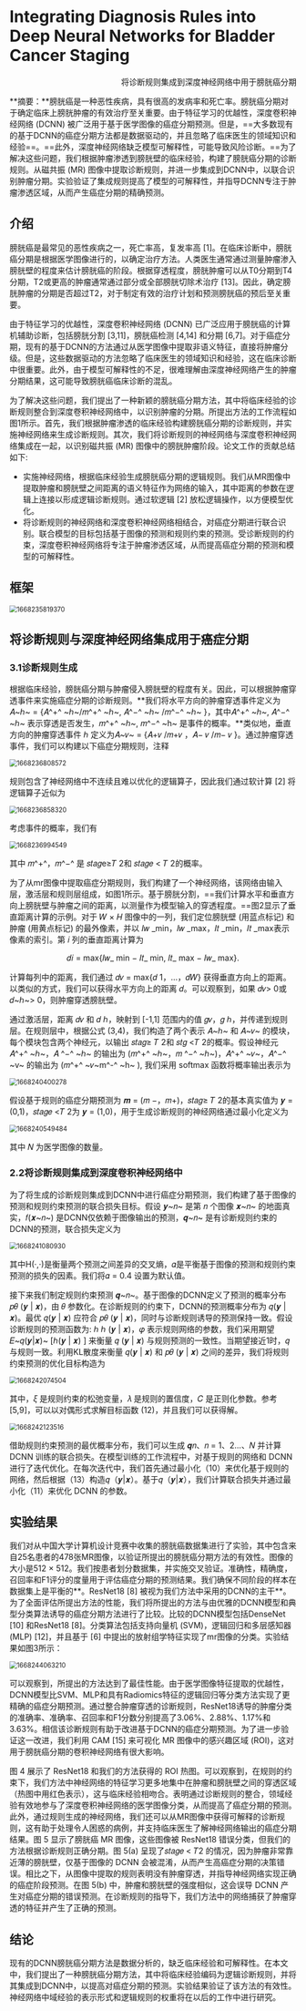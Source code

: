 # Integrating Diagnosis Rules into Deep Neural Networks for Bladder Cancer Staging 

<p align="right">将诊断规则集成到深度神经网络中用于膀胱癌分期</p>
**摘要：**膀胱癌是一种恶性疾病，具有很高的发病率和死亡率。膀胱癌分期对于确定临床上膀胱肿瘤的有效治疗至关重要。由于特征学习的优越性，深度卷积神经网络 (DCNN) 被广泛用于基于医学图像的癌症分期预测。但是，==大多数现有的基于DCNN的癌症分期方法都是数据驱动的，并且忽略了临床医生的领域知识和经验==。==此外，深度神经网络缺乏模型可解释性，可能导致风险诊断。==为了解决这些问题，我们根据肿瘤渗透到膀胱壁的临床经验，构建了膀胱癌分期的诊断规则。从磁共振 (MR) 图像中提取诊断规则，并进一步集成到DCNN中，以联合识别肿瘤分期。实验验证了集成规则提高了模型的可解释性，并指导DCNN专注于肿瘤渗透区域，从而产生癌症分期的精确预测。

## 介绍

膀胱癌是最常见的恶性疾病之一，死亡率高，复发率高 [1]。在临床诊断中，膀胱癌分期是根据医学图像进行的，以确定治疗方法。人类医生通常通过测量肿瘤渗入膀胱壁的程度来估计膀胱癌的阶段。根据穿透程度，膀胱肿瘤可以从T0分期到T4分期，T2或更高的肿瘤通常通过部分或全部膀胱切除术治疗 [13]。因此，确定膀胱肿瘤的分期是否超过T2，对于制定有效的治疗计划和预测膀胱癌的预后至关重要。

由于特征学习的优越性，深度卷积神经网络 (DCNN) 已广泛应用于膀胱癌的计算机辅助诊断，包括膀胱分割 [3,11]，膀胱癌检测 [4,14] 和分期 [6,7]。对于癌症分期，现有的基于DCNN的方法通过从医学图像中提取非语义特征，直接将肿瘤分级。但是，这些数据驱动的方法忽略了临床医生的领域知识和经验，这在临床诊断中很重要。此外，由于模型可解释性的不足，很难理解由深度神经网络产生的肿瘤分期结果，这可能导致膀胱癌临床诊断的混乱。

为了解决这些问题，我们提出了一种新颖的膀胱癌分期方法，其中将临床经验的诊断规则整合到深度卷积神经网络中，以识别肿瘤的分期。所提出方法的工作流程如图1所示。首先，我们根据肿瘤渗透的临床经验构建膀胱癌分期的诊断规则，并实施神经网络来生成诊断规则。其次，我们将诊断规则的神经网络与深度卷积神经网络集成在一起，以识别磁共振 (MR) 图像中的膀胱肿瘤阶段。论文工作的贡献总结如下:

* 实施神经网络，根据临床经验生成膀胱癌分期的逻辑规则。我们从MR图像中提取肿瘤和膀胱壁之间距离的语义特征作为网络的输入，其中距离的参数在逻辑上连接以形成逻辑诊断规则。通过软逻辑 [2] 放松逻辑操作，以方便模型优化。
* 将诊断规则的神经网络和深度卷积神经网络相结合，对癌症分期进行联合识别。联合模型的目标包括基于图像的预测和规则约束的预测。受诊断规则的约束，深度卷积神经网络将专注于肿瘤渗透区域，从而提高癌症分期的预测和模型的可解释性。

## 框架

<img src="C:\Users\lenovo\AppData\Roaming\Typora\typora-user-images\1668235819370.png" alt="1668235819370" style="zoom:80%;" />

## 将诊断规则与深度神经网络集成用于癌症分期

### 3.1诊断规则生成

根据临床经验，膀胱癌分期与肿瘤侵入膀胱壁的程度有关。因此，可以根据肿瘤穿透事件来实施癌症分期的诊断规则。**我们将水平方向的肿瘤穿透事件定义为𝐴~ℎ~ = {𝐴^+^ ~ℎ~/𝑚^+^ ~ℎ~, 𝐴^−^ ~ℎ~ /𝑚^−^ ~ℎ~ }，其中𝐴^+^ ~ℎ~, 𝐴^−^ ~ℎ~ 表示穿透是否发生，𝑚^+^ ~ℎ~, 𝑚^−^ ~h~ 是事件的概率。**类似地，垂直方向的肿瘤穿透事件 ℎ 定义为𝐴~𝑣~ = {𝐴+𝑣 /𝑚+𝑣 ，𝐴− 𝑣 /𝑚− 𝑣 }。通过肿瘤穿透事件，我们可以构建以下癌症分期规则，注释

<img src="C:\Users\lenovo\AppData\Roaming\Typora\typora-user-images\1668236808572.png" alt="1668236808572" style="zoom:80%;" />

规则包含了神经网络中不连续且难以优化的逻辑算子，因此我们通过软计算 [2] 将逻辑算子近似为

<img src="C:\Users\lenovo\AppData\Roaming\Typora\typora-user-images\1668236858320.png" alt="1668236858320" style="zoom:80%;" />

考虑事件的概率，我们有

<img src="C:\Users\lenovo\AppData\Roaming\Typora\typora-user-images\1668236994549.png" alt="1668236994549" style="zoom:80%;" />

其中 𝑚^+^，𝑚^−^ 是 𝑠𝑡𝑎𝑔e≥𝑇 2和 𝑠𝑡𝑎𝑔𝑒 &lt; 𝑇 2的概率。

为了从mr图像中提取癌症分期规则，我们构建了一个神经网络，该网络由输入层，激活层和规则层组成，如图1所示。基于膀胱分割，==我们计算水平和垂直方向上膀胱壁与肿瘤之间的距离，以测量作为模型输入的穿透程度。==图2显示了垂直距离计算的示例。对于 𝑊 × 𝐻 图像中的一列，我们定位膀胱壁 (用蓝点标记) 和肿瘤 (用黄点标记) 的最外像素，并以 𝐼𝑤 _min，𝐼𝑤 _max，𝐼𝑡 _min，𝐼𝑡 _max表示像素的索引。第 𝑖 列的垂直距离计算为

<p align='center'>𝑑𝑖 = max{𝐼𝑤_ min − 𝐼𝑡_ min, 𝐼𝑡_ max − 𝐼𝑤_ max}.</p>
计算每列中的距离，我们通过 𝑑𝑣 = max{𝑑 1，...，𝑑𝑊} 获得垂直方向上的距离。以类似的方式，我们可以获得水平方向上的距离 𝑑。可以观察到，如果 𝑑𝑣&gt; 0或 𝑑~ℎ~> 0，则肿瘤穿透膀胱壁。

通过激活层，距离 𝑑𝑣 和 𝑑 ℎ，映射到 [-1,1] 范围内的值 𝑔𝑣，𝑔 ℎ，并传递到规则层。在规则层中，根据公式 (3,4)，我们构造了两个表示 𝐴~ℎ~ 和 𝐴~𝑣~ 的模块，每个模块包含两个神经元，以输出 𝑠𝑡𝑎𝑔≥ 𝑇 2和 𝑠𝑡𝑔 &lt;𝑇 2的概率。假设神经元 𝐴^+^ ~ℎ~，𝐴 ^−^ ~ℎ~ 的输出为 (𝑚^+^ ~ℎ~，𝑚 ^−^ ~ℎ~)，𝐴^+^ ~𝑣~，𝐴^−^ ~v~ 的输出为 (𝑚^+^ ~𝑣~m^-^ ~h~ ), 我们采用 softmax 函数将概率输出表示为 

<img src="C:\Users\lenovo\AppData\Roaming\Typora\typora-user-images\1668240400278.png" alt="1668240400278" style="zoom:80%;" />

假设基于规则的癌症分期预测为 𝒎 = (𝑚 −，𝑚+)，𝑠𝑡𝑎𝑔≥ 𝑇 2的基本真实值为 𝒚 = (0,1)，𝑠𝑡𝑎𝑔𝑒 &lt;𝑇 2为 𝒚 = (1,0)，用于生成诊断规则的神经网络通过最小化定义为

<img src="C:\Users\lenovo\AppData\Roaming\Typora\typora-user-images\1668240549484.png" alt="1668240549484" style="zoom:80%;" />

其中 𝑁 为医学图像的数量。

### 2.2将诊断规则集成到深度卷积神经网络中

为了将生成的诊断规则集成到DCNN中进行癌症分期预测，我们构建了基于图像的预测和规则约束预测的联合损失目标。假设 𝒚~𝑛~ 是第 𝑛 个图像 𝒙~𝑛~ 的地面真实，𝑓(𝒙~𝑛~) 是DCNN仅依赖于图像输出的预测，𝒒~𝑛~ 是有诊断规则约束的DCNN的预测，联合损失定义为

<img src="C:\Users\lenovo\AppData\Roaming\Typora\typora-user-images\1668241080930.png" alt="1668241080930" style="zoom:80%;" />

 其中H(·,·)是衡量两个预测之间差异的交叉熵，𝛼是平衡基于图像的预测和规则约束预测的损失的因素。我们将𝛼 = 0.4 设置为默认值。 

接下来我们制定规则约束预测 𝒒~𝑛~。基于图像的DCNN定义了预测的概率分布 𝑝𝜃 (𝒚 | 𝒙)，由 𝜃 参数化。在诊断规则的约束下，DCNN的预测概率分布为 𝑞(𝒚 | 𝒙)。最优 𝑞(𝒚 | 𝒙) 应符合 𝑝𝜃 (𝒚 | 𝒙)，同时与诊断规则诱导的预测保持一致。假设诊断规则的预测函数为: ℎ ℎ (𝒚 | 𝒙)，𝜑 表示规则网络的参数，我们采用期望 𝐸~𝑞(𝒚|𝒙)~ [ℎ(𝒚 | 𝒙) ] 来衡量 𝑞 (𝒚 | 𝒙) 与规则预测的一致性。当期望接近1时，𝑞 与规则一致。利用KL散度来衡量 𝑞(𝒚 | 𝒙) 和 𝑝𝜃 (𝒚 | 𝒙) 之间的差异，我们将规则约束预测的优化目标构造为



<img src="C:\Users\lenovo\AppData\Roaming\Typora\typora-user-images\1668242074504.png" alt="1668242074504" style="zoom:80%;" />

其中，𝜉 是规则约束的松弛变量，𝜆 是规则的置信度，𝐶 是正则化参数。参考 [5,9]，可以以对偶形式求解目标函数 (12)，并且我们可以获得解。

<img src="C:\Users\lenovo\AppData\Roaming\Typora\typora-user-images\1668242123516.png" alt="1668242123516" style="zoom:80%;" />

借助规则约束预测的最优概率分布，我们可以生成 𝒒𝑛、𝑛 = 1、2...、𝑁 并计算 DCNN 训练的联合损失。在模型训练的工作流程中，对基于规则的网络和 DCNN 进行了迭代优化。在每次迭代中，我们首先通过最小化（10）来优化基于规则的网络，然后根据（13）构造𝑞（𝒚|𝒙）。基于𝑞（𝒚|𝒙），我们计算联合损失并通过最小化（11）来优化 DCNN 的参数。

## 实验结果

我们对从中国大学计算机设计竞赛中收集的膀胱癌数据集进行了实验，其中包含来自25名患者的478张MR图像，以验证所提出的膀胱癌分期方法的有效性。图像的大小是512 × 512。我们按患者划分数据集，并实施交叉验证。准确性，精确度，召回率和F1评分的度量用于评估癌症分期的预测结果。我们确保不同阶段的样本在数据集上是平衡的**。ResNet18 [8] 被视为我们方法中采用的DCNN的主干**。为了全面评估所提出方法的性能，我们将所提出的方法与由优雅的DCNN模型和典型分类算法诱导的癌症分期方法进行了比较。比较的DCNN模型包括DenseNet [10] 和ResNet18 [8]。分类算法包括支持向量机 (SVM)，逻辑回归和多层感知器 (MLP) [12]，并且基于 [6] 中提出的放射组学特征实现了mr图像的分类。实验结果如图3所示：

<img src="C:\Users\lenovo\AppData\Roaming\Typora\typora-user-images\1668244063210.png" alt="1668244063210" style="zoom:80%;" />

可以观察到，所提出的方法达到了最佳性能。由于医学图像特征提取的优越性，DCNN模型比SVM、MLP和具有Radiomics特征的逻辑回归等分类方法实现了更精确的癌症分期预测。通过整合肿瘤穿透的诊断规则，ResNet18诱导的肿瘤分类的准确率、准确率、召回率和F1分数分别提高了3.06%、2.88%、1.17%和3.63%。相信该诊断规则有助于改进基于DCNN的癌症分期预测。为了进一步验证这一改进，我们利用 CAM [15] 来可视化 MR 图像中的感兴趣区域 (ROI)，这对用于膀胱癌分期的卷积神经网络有很大影响。

图 4 展示了 ResNet18 和我们的方法获得的 ROI 热图。可以观察到，在规则的约束下，我们方法中神经网络的特征学习更多地集中在肿瘤和膀胱壁之间的穿透区域（热图中用红色表示），这与临床经验相吻合。表明通过诊断规则的整合，领域经验有效地参与了深度卷积神经网络的医学图像分类，从而提高了癌症分期的预测。此外，通过规则生成的神经网络，我们还可以从MR图像中获得可解释的诊断规则，这有助于处理令人困惑的病例，并支持临床医生了解神经网络输出的癌症分期结果。图 5 显示了膀胱癌 MR 图像，这些图像被 ResNet18 错误分类，但我们的方法根据诊断规则正确分期。图 5(a) 呈现了𝑠𝑡𝑎𝑔𝑒 < 𝑇2 的情况，因为肿瘤非常靠近薄的膀胱壁，仅基于图像的 DCNN 会被混淆，从而产生高癌症分期的决策错误。相比之下，从图像中提取的规则表明没有肿瘤穿透，并指导神经网络实现正确的癌症阶段预测。在图 5(b) 中，肿瘤和膀胱壁的强度相似，这会误导 DCNN 产生对癌症分期的错误预测。在诊断规则的指导下，我们方法中的网络捕获了肿瘤穿透的特征并产生了正确的预测。

## 结论

现有的DCNN膀胱癌分期方法是数据分析的，缺乏临床经验和可解释性。在本文中，我们提出了一种膀胱癌分期方法，其中将临床经验编码为逻辑诊断规则，并将其集成到DCNN中，以提高对癌症分期的预测。实验结果验证了该方法的有效性。神经网络中域经验的表示形式和逻辑规则的权重将在以后的工作中进行研究。